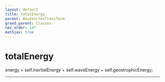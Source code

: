 ```yaml
---
layout: default
title: totalEnergy
parent: WaveVortexTransform
grand_parent: Classes
nav_order: 147
mathjax: true
---
```


#  totalEnergy

energy = self.inertialEnergy + self.waveEnergy + self.geostrophicEnergy;


---

